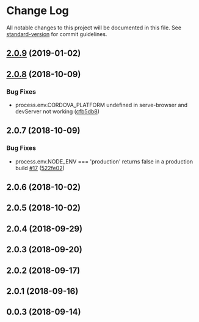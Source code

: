# Change Log

All notable changes to this project will be documented in this file. See [standard-version](https://github.com/conventional-changelog/standard-version) for commit guidelines.

<a name="2.0.9"></a>
## [2.0.9](https://github.com/m0dch3n/vue-cli-plugin-cordova/compare/v2.0.8...v2.0.9) (2019-01-02)



<a name="2.0.8"></a>
## [2.0.8](https://github.com/m0dch3n/vue-cli-plugin-cordova/compare/v2.0.7...v2.0.8) (2018-10-09)


### Bug Fixes

* process.env.CORDOVA_PLATFORM undefined in serve-browser and devServer not working ([cfb5db8](https://github.com/m0dch3n/vue-cli-plugin-cordova/commit/cfb5db8))



<a name="2.0.7"></a>
## 2.0.7 (2018-10-09)


### Bug Fixes

* process.env.NODE_ENV === 'production' returns false in a production build [#17](https://github.com/m0dch3n/vue-cli-plugin-cordova/issues/17) ([522fe02](https://github.com/m0dch3n/vue-cli-plugin-cordova/commit/522fe02))



<a name="2.0.6"></a>
## 2.0.6 (2018-10-02)



<a name="2.0.5"></a>
## 2.0.5 (2018-10-02)



<a name="2.0.4"></a>
## 2.0.4 (2018-09-29)



<a name="2.0.3"></a>
## 2.0.3 (2018-09-20)



<a name="2.0.2"></a>
## 2.0.2 (2018-09-17)



<a name="2.0.1"></a>
## 2.0.1 (2018-09-16)



<a name="0.0.3"></a>
## 0.0.3 (2018-09-14)
